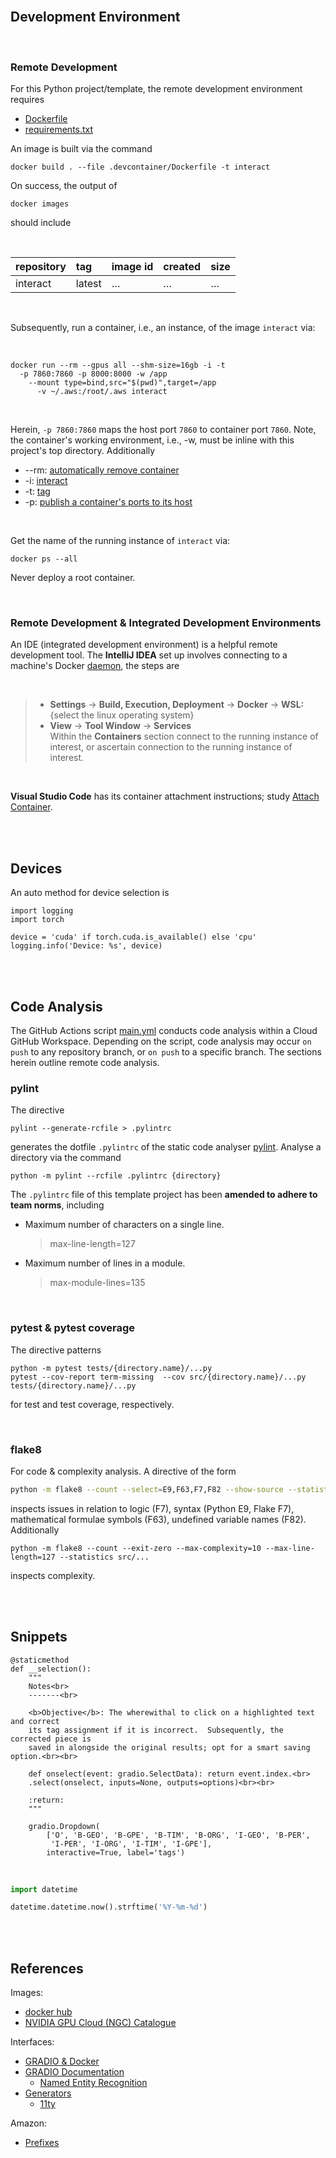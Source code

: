 <br>

## Development Environment

<br>

### Remote Development

For this Python project/template, the remote development environment requires

* [Dockerfile](../.devcontainer/Dockerfile)
* [requirements.txt](../.devcontainer/requirements.txt)

An image is built via the command

```shell
docker build . --file .devcontainer/Dockerfile -t interact
```

On success, the output of

```shell
docker images
```

should include

<br>

| repository | tag    | image id | created  | size     |
|:-----------|:-------|:---------|:---------|:---------|
| interact   | latest | $\ldots$ | $\ldots$ | $\ldots$ |


<br>

Subsequently, run a container, i.e., an instance, of the image `interact` via:

<br>

```shell
docker run --rm --gpus all --shm-size=16gb -i -t 
  -p 7860:7860 -p 8000:8000 -w /app 
    --mount type=bind,src="$(pwd)",target=/app 
      -v ~/.aws:/root/.aws interact
```

<br>

Herein, `-p 7860:7860` maps the host port `7860` to container port `7860`.  Note, the container's working environment, i.e., -w, must be inline with this project's top directory.  Additionally

* --rm: [automatically remove container](https://docs.docker.com/engine/reference/commandline/run/#:~:text=a%20container%20exits-,%2D%2Drm,-Automatically%20remove%20the)
* -i: [interact](https://docs.docker.com/engine/reference/commandline/run/#:~:text=and%20reaps%20processes-,%2D%2Dinteractive,-%2C%20%2Di)
* -t: [tag](https://docs.docker.com/get-started/02_our_app/#:~:text=Finally%2C%20the-,%2Dt,-flag%20tags%20your)
* -p: [publish a container's ports to its host](https://docs.docker.com/engine/reference/commandline/run/#:~:text=%2D%2Dpublish%20%2C-,%2Dp,-Publish%20a%20container%E2%80%99s)

<br>

Get the name of the running instance of ``interact`` via:

```shell
docker ps --all
```

Never deploy a root container.

<br>

### Remote Development & Integrated Development Environments

An IDE (integrated development environment) is a helpful remote development tool.  The **IntelliJ
IDEA** set up involves connecting to a machine's Docker [daemon](https://www.jetbrains.com/help/idea/docker.html#connect_to_docker), the steps are

<br>

> * **Settings** $\rightarrow$ **Build, Execution, Deployment** $\rightarrow$ **Docker** $\rightarrow$ **WSL:** {select the linux operating system}
> * **View** $\rightarrow$ **Tool Window** $\rightarrow$ **Services** <br>Within the **Containers** section connect to the running instance of interest, or ascertain connection to the running instance of interest.

<br>

**Visual Studio Code** has its container attachment instructions; study [Attach Container](https://code.visualstudio.com/docs/devcontainers/attach-container).


<br>
<br>

## Devices

An auto method for device selection is

```shell
import logging
import torch

device = 'cuda' if torch.cuda.is_available() else 'cpu'
logging.info('Device: %s', device)
```

<br>
<br>


## Code Analysis

The GitHub Actions script [main.yml](../.github/workflows/main.yml) conducts code analysis within a Cloud GitHub Workspace.  Depending on the script, code analysis may occur `on push` to any repository branch, or `on push` to a specific branch.  The sections herein outline remote code analysis.

### pylint

The directive

```shell
pylint --generate-rcfile > .pylintrc
```

generates the dotfile `.pylintrc` of the static code analyser [pylint](https://pylint.pycqa.org/en/latest/user_guide/checkers/features.html).  Analyse a directory via the command

```shell
python -m pylint --rcfile .pylintrc {directory}
```

The `.pylintrc` file of this template project has been **amended to adhere to team norms**, including

* Maximum number of characters on a single line.
  > max-line-length=127

* Maximum number of lines in a module.
  > max-module-lines=135


<br>

### pytest & pytest coverage

The directive patterns

```shell
python -m pytest tests/{directory.name}/...py
pytest --cov-report term-missing  --cov src/{directory.name}/...py tests/{directory.name}/...py
```

for test and test coverage, respectively.

<br>

### flake8

For code & complexity analysis.  A directive of the form

```bash
python -m flake8 --count --select=E9,F63,F7,F82 --show-source --statistics src/...
```

inspects issues in relation to logic (F7), syntax (Python E9, Flake F7), mathematical formulae symbols (F63), undefined variable names (F82).  Additionally

```shell
python -m flake8 --count --exit-zero --max-complexity=10 --max-line-length=127 --statistics src/...
```

inspects complexity.

<br>
<br>

## Snippets

```shell
@staticmethod
def __selection():
    """
    Notes<br>
    -------<br>

    <b>Objective</b>: The wherewithal to click on a highlighted text and correct 
    its tag assignment if it is incorrect.  Subsequently, the corrected piece is 
    saved in alongside the original results; opt for a smart saving option.<br><br>

    def onselect(event: gradio.SelectData): return event.index.<br>
    .select(onselect, inputs=None, outputs=options)<br><br>

    :return:
    """

    gradio.Dropdown(
        ['O', 'B-GEO', 'B-GPE', 'B-TIM', 'B-ORG', 'I-GEO', 'B-PER', 
         'I-PER', 'I-ORG', 'I-TIM', 'I-GPE'],
        interactive=True, label='tags')
```

<br>

```python
import datetime

datetime.datetime.now().strftime('%Y-%m-%d')
```



<br>
<br>

## References

Images:
* [docker hub](https://hub.docker.com)
* [NVIDIA <abbr title="Graphics Processing Unit">GPU</abbr> Cloud (NGC) Catalogue](https://catalog.ngc.nvidia.com)

Interfaces:
* [GRADIO & Docker](https://www.gradio.app/main/guides/deploying-gradio-with-docker)
* [GRADIO Documentation](https://www.gradio.app/docs/gradio/interface)
  * [Named Entity Recognition](https://www.gradio.app/guides/named-entity-recognition)
* [Generators](https://jamstack.org/generators/)
  * [11ty](https://www.11ty.dev)

Amazon:
* [Prefixes](https://docs.aws.amazon.com/AmazonS3/latest/userguide/using-prefixes.html)

<br>
<br>

<br>
<br>

<br>
<br>

<br>
<br>
